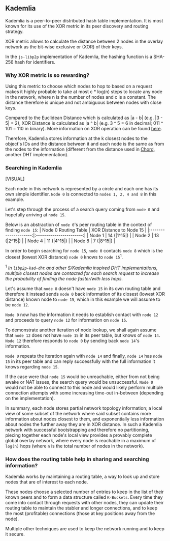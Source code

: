 ## Kademlia

Kademlia is a peer-to-peer distributed hash table implementation. It is most known for its use of the XOR metric in its peer discovery and routing strategy.

XOR metric allows to calculate the distance between 2 nodes in the overlay network as the bit-wise exclusive or (XOR) of their keys.

In the `js-libp2p` implementation of Kademlia, the hashing function is a SHA-256 hash for identifiers.

### Why XOR metric is so rewarding?

Using this metric to choose which nodes to hop to based on a request makes it highly probable to take at most c \* log(n) steps to locate any node in the network, where n is the number of nodes and c is a constant. The distance therefore is unique and not ambiguous between nodes with close keys.

Compared to the Euclidean Distance which is calculated as |a - b| (e.g. |3 - 5| = 2), XOR Distance is calculated as |a ^ b| (e.g. 3 ^ 5 = 6 in decimal; 011 ^ 101 = 110 in binary). More information on XOR operation can be found [here](https://en.wikipedia.org/wiki/XOR_gate#Applications "XOR Operation Applications on Wikipedia").

Therefore, Kademlia stores information at the k closest nodes to the object's IDs and the distance between it and each node is the same as from the nodes to the information (different from the distance used in [Chord](<https://en.wikipedia.org/wiki/Chord_(peer-to-peer)> "Chord on Wikipedia"), another DHT implementation).

### Searching in Kademlia

[VISUAL]

Each node in this network is represented by a circle and each one has its own simple identifier. `Node 0` is connected to `nodes 1, 2, 4 and 8` in this example.

Let's step through the process of a search query coming from `node 0` and hopefully arriving at `node 15`.

Below is an abstraction of `node 0`'s peer routing table in the context of finding `node 15`:
| Node 0 Routing Table | XOR Distance to Node 15 |
|:--------------------:|:-----------------------:|
| Node 1 | 14 (\|1^15\|) |
| Node 2 | 13 (\|2^15\|) |
| Node 4 | 11 (\|4^15\|) |
| Node 8 | 7 (\|8^15\|) |

In order to begin searching for `node 15`, `node 0` contacts `node 8` which is the closest (lowest XOR distance) `node 0` knows to `node 15`<sup>1</sup>.

<sup>1</sup> _In `libp2p-kad-dht` and other S/Kademlia inspired DHT implementations, multiple closest nodes are contacted for each search request to increase the probability of finding the node faster/with less hops._

Let's assume that `node 8` doesn't have `node 15` in its own routing table and therefore it instead sends `node 0` back information of its closest (lowest XOR distance) known node to `node 15`, which in this example we will assume to be `node 12`.

`Node 0` now has the information it needs to establish contact with `node 12` and proceeds to query `node 12` for information on `node 15`.

To demonstrate another iteration of node lookup, we shall again assume that `node 12` does not have `node 15` in its peer table, but knows of `node 14`.
`Node 12` therefore responds to `node 0` by sending back `node 14`'s information.

`Node 0` repeats the iteration again with `node 14` and finally, `node 14` has `node 15` in its peer table and can reply successfully with the full information it knows regarding `node 15`.

If the case were that `node 15` would be unreachable, either from not being awake or NAT issues, the search query would be unsuccessful. `Node 0` would not be able to connect to this node and would likely perform multiple connection attempts with some increasing time-out in-between (depending on the implementation).

In summary, each node stores partial network topology information; a local view of some subset of the network where said subset contains more information about nodes closest to them, and exponentially less information about nodes the further away they are in XOR distance.
In such a Kademlia network with successful bootstrapping and therefore no partitioning, piecing together each node's local view provides a provably complete global overlay network, where every node is reachable in a maximum of `log(n)` hops (where `n` is the total number of nodes in the network).

### How does the routing table help in sharing and searching information?

Kademlia works by maintaining a routing table, a way to look up and store nodes that are of interest to each node.

These nodes choose a selected number of entries to keep in the list of their known peers and to form a data structure called `K-Buckets`.
Every time they come into contact through requests with other nodes, they can update their routing table to maintain the stabler and longer connections, and to keep the most (profitable) connections (those at key positions away from the node).

Multiple other techniques are used to keep the network running and to keep it secure.
